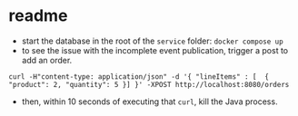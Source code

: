 # readme 

* start the database in the root of the `service` folder: `docker compose up`
* to see the issue with the incomplete event publication, trigger a post to add an order.

```shell
curl -H"content-type: application/json" -d '{ "lineItems" : [  { "product": 2, "quantity": 5 }] }' -XPOST http://localhost:8080/orders
```
* then, within 10 seconds of executing that `curl`, kill the Java process. 
